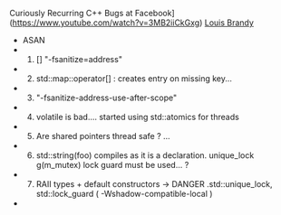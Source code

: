  

 Curiously Recurring C++ Bugs at Facebook](https://www.youtube.com/watch?v=3MB2iiCkGxg)
 [Louis Brandy](https://github.com/lbrandy)
 - ASAN
  - 1) [] "-fsanitize=address"
  - 2) std::map::operator[] : creates entry on missing key...
  - 3) "-fsanitize-address-use-after-scope"
  - 4) volatile is bad.... started using std::atomics for threads
  - 5) Are shared pointers thread safe ? ...
  - 6) std::string(foo) compiles as it is a declaration. unique_lock<mutex> g(m_mutex)  lock guard must be used... ?
  - 7) RAII types + default constructors -> DANGER .std::unique_lock, std::lock_guard  ( -Wshadow-compatible-local )
  - 
